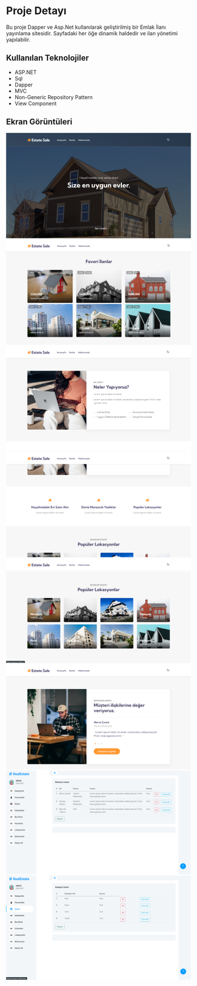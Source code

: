 # Proje Detayı
Bu proje Dapper ve Asp.Net kullanılarak geliştirilmiş bir Emlak İlanı yayınlama sitesidir. Sayfadaki her öğe dinamik haldedir ve ilan yönetimi yapılabilir.

## Kullanılan Teknolojiler
- ASP.NET
- Sql
- Dapper
- MVC
- Non-Generic Repository Pattern
- View Component

## Ekran Görüntüleri
![ss](RealEstateDapperUI/wwwroot/Images/1.png)
![ss](RealEstateDapperUI/wwwroot/Images/2.png)
![ss](RealEstateDapperUI/wwwroot/Images/3.png)
![ss](RealEstateDapperUI/wwwroot/Images/4.png)
![ss](RealEstateDapperUI/wwwroot/Images/5.png)
![ss](RealEstateDapperUI/wwwroot/Images/6.png)
![ss](RealEstateDapperUI/wwwroot/Images/7.png)
![ss](RealEstateDapperUI/wwwroot/Images/8.png)
